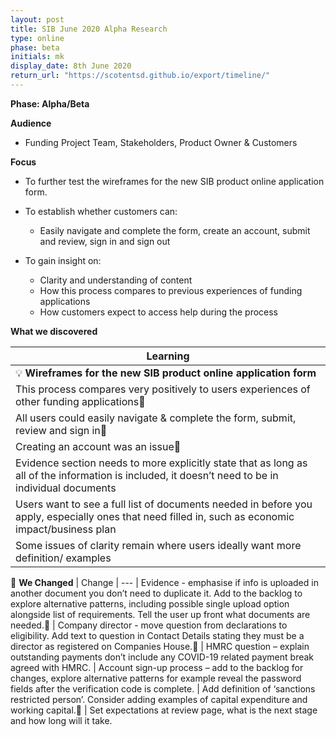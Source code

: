 ```yaml
---
layout: post
title: SIB June 2020 Alpha Research
type: online
phase: beta
initials: mk
display_date: 8th June 2020
return_url: "https://scotentsd.github.io/export/timeline/"
---
```


**Phase: Alpha/Beta**

**Audience**
- Funding Project Team, Stakeholders, Product Owner & Customers

**Focus**
- To further test the wireframes for the new SIB product online application form.
- To establish whether customers can:
   - Easily navigate and complete the form, create an account, submit and review, sign in and sign out

- To gain insight on:
   - Clarity and understanding of content
   - How this process compares to previous experiences of funding applications
   - How customers expect to access help during the process


**What we discovered**

| Learning
| ---
| 💡  **Wireframes for the new SIB product online application form**
| This process compares very positively to users experiences of other funding applications
| All users could easily navigate & complete the form, submit, review and sign in
| Creating an account was an issue
| Evidence section needs to more explicitly state that as long as all of the information is included, it doesn’t need to be in individual documents
| Users want to see a full list of documents needed in before you apply, especially ones that need filled in, such as economic impact/business plan
| Some issues of clarity remain where users ideally want more definition/ examples

🧰 **We Changed**
| Change
| ---
| Evidence - emphasise if info is uploaded in another document you don’t need to duplicate it. Add to the backlog to explore alternative patterns, including possible single upload option alongside list of requirements. Tell the user up front what documents are needed.
| Company director - move question from declarations to eligibility. Add text to question in Contact Details stating they must be a director as registered on Companies House.
| HMRC question – explain outstanding payments don’t include any COVID-19 related payment break agreed with HMRC.
| Account sign-up process – add to the backlog for changes, explore alternative patterns for example reveal the password fields after the verification code is complete.
| Add definition of ‘sanctions restricted person’. Consider adding examples of capital expenditure and working capital.
| Set expectations at review page, what is the next stage and how long will it take.

<!--more-->
